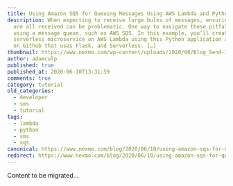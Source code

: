 ```yaml
---
title: Using Amazon SQS for Queuing Messages Using AWS Lambda and Python
description: When expecting to receive large bulks of messages, ensuring they
  are all received can be problematic. One way to navigate these pitfalls is by
  using a message queue, such as AWS SQS. In this example, you’ll create a
  serverless microservice on AWS Lambda using this Python application available
  on Github that uses Flask, and Serverless. […]
thumbnail: https://www.nexmo.com/wp-content/uploads/2020/06/Blog_Send-Incoming-SMS_1200x600.png
author: adamculp
published: true
published_at: 2020-06-10T13:31:59
comments: true
category: tutorial
old_categories:
  - developer
  - sms
  - tutorial
tags:
  - lambda
  - python
  - sms
  - sqs
canonical: https://www.nexmo.com/blog/2020/06/10/using-amazon-sqs-for-queuing-messages-using-aws-lambda-and-python
redirect: https://www.nexmo.com/blog/2020/06/10/using-amazon-sqs-for-queuing-messages-using-aws-lambda-and-python
---
```

Content to be migrated...